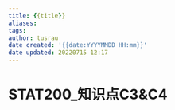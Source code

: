 ```yaml
---
title: {{title}}
aliases: 
tags:
author: tusrau
date created: '{{date:YYYYMMDD HH:mm}}'
date updated: 20220715 12:17
---
```


# STAT200_知识点C3&C4
